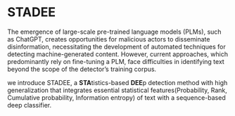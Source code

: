 # STADEE
The emergence of large-scale pre-trained language models (PLMs), such as ChatGPT, creates opportunities for malicious actors to disseminate disinformation, necessitating the development of automated techniques for detecting machine-generated content. However, current approaches, which predominantly rely on fine-tuning a PLM, face difficulties in identifying text beyond the scope of the detector’s training corpus.

we introduce STADEE, a **STA**tistics-based **DEE**p detection method with high generalization that integrates essential statistical features(Probability, Rank, Cumulative probability, Information entropy) of text with a sequence-based deep classifier.
